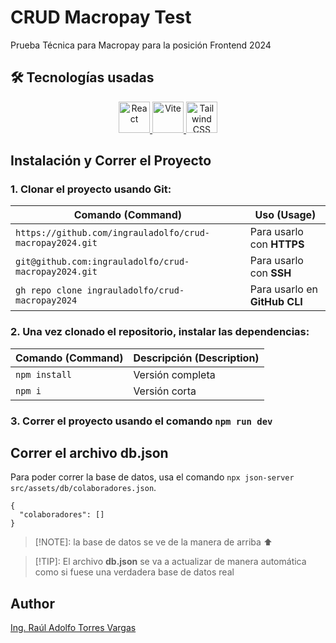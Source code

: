 # CRUD Macropay Test

Prueba Técnica para Macropay para la posición Frontend 2024

## 🛠 Tecnologías usadas

<div align="center">
    <a href='https://react.dev/' target='_blank'> <img src="https://upload.wikimedia.org/wikipedia/commons/a/a7/React-icon.svg" alt="React" height="50px" /> </a>
    <a href='https://vitejs.dev/' target='_blank'> <img src="https://vitejs.dev/logo.svg" alt="Vite" height="50px" /> </a>
    <a href='https://tailwindcss.com/docs/installation' target='_blank'> <img src="https://seeklogo.com/images/T/tailwind-css-logo-5AD4175897-seeklogo.com.png" alt="Tailwind CSS" height="50px" /></a>
</div>

## Instalación y Correr el Proyecto

### 1. Clonar el proyecto usando Git:

| Comando (Command)                                        | Uso (Usage)                   |
| -------------------------------------------------------- | ----------------------------- |
| `https://github.com/ingrauladolfo/crud-macropay2024.git` | Para usarlo con **HTTPS**     |
| `git@github.com:ingrauladolfo/crud-macropay2024.git`     | Para usarlo con **SSH**       |
| `gh repo clone ingrauladolfo/crud-macropay2024`          | Para usarlo en **GitHub CLI** |

### 2. Una vez clonado el repositorio, instalar las dependencias:

| Comando (Command) | Descripción (Description) |
| ----------------- | ------------------------- |
| `npm install`     | Versión completa          |
| `npm i`           | Versión corta             |

### 3. Correr el proyecto usando el comando `npm run dev`

## Correr el archivo db.json

Para poder correr la base de datos, usa el comando `npx json-server src/assets/db/colaboradores.json`.

```
{
  "colaboradores": []
}
```

> [!NOTE]:
> la base de datos se ve de la manera de arriba :arrow_up:

> [!TIP]:
> El archivo **db.json** se va a actualizar de manera automática como si fuese una verdadera base de datos real
## Author
[Ing. Raúl Adolfo Torres Vargas](https://ingrauladolfo-portfolio.vercel.app/)
